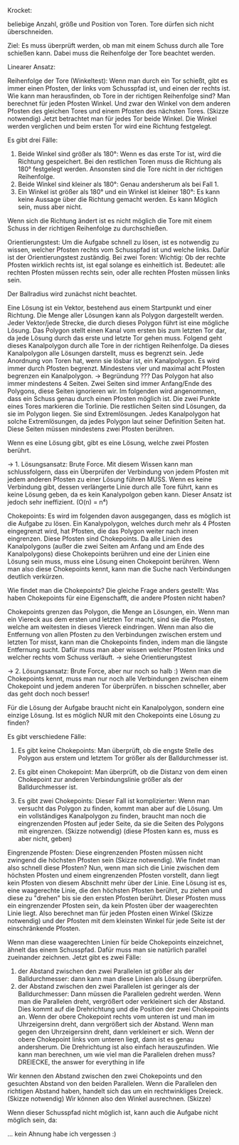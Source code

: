 Krocket:

beliebige Anzahl, größe und Position von Toren. Tore dürfen sich nicht überschneiden.

Ziel: Es muss überprüft werden, ob man mit einem Schuss durch alle Tore schießen kann. Dabei muss die Reihenfolge der Tore beachtet werden. 

Linearer Ansatz:

Reihenfolge der Tore (Winkeltest):
Wenn man durch ein Tor schießt, gibt es immer einen Pfosten, der links vom Schusspfad ist, und einen der rechts ist.
Wie kann man herausfinden, ob Tore in der richtigen Reihenfolge sind?
Man berechnet für jeden Pfosten Winkel. Und zwar den Winkel von dem anderen Pfosten des gleichen Tores und einem Pfosten des nächsten Tores. (Skizze notwendig)
Jetzt betrachtet man für jedes Tor beide Winkel. Die Winkel werden verglichen und beim ersten Tor wird eine Richtung festgelegt.

Es gibt drei Fälle:
1. Beide Winkel sind größer als 180°: Wenn es das erste Tor ist, wird die Richtung gespeichert. Bei den restlichen Toren muss die Richtung als 180° festgelegt werden. Ansonsten sind die Tore nicht in der richtigen Reihenfolge.
2. Beide Winkel sind kleiner als 180°: Genau andersherum als bei Fall 1.
3. Ein Winkel ist größer als 180° und ein Winkel ist kleiner 180°: Es kann keine Aussage über die Richtung gemacht werden. Es kann Möglich sein, muss aber nicht.

Wenn sich die Richtung ändert ist es nicht möglich die Tore mit einem Schuss in der richtigen Reihenfolge zu durchschießen.

Orientierungstest:
Um die Aufgabe schnell zu lösen, ist es notwendig zu wissen, welcher Pfosten rechts vom Schusspfad ist und welche links. Dafür ist der Orientierungstest zuständig.
Bei zwei Toren:
Wichtig: Ob der rechte Pfosten wirklich rechts ist, ist egal solange es einheitlich ist. Bedeutet: alle rechten Pfosten müssen rechts sein, oder alle rechten Pfosten müssen links sein.






Der Ballradius wird zunächst nicht beachtet.


Eine Lösung ist ein Vektor, bestehend aus einem Startpunkt und einer Richtung. Die Menge aller Lösungen kann als Polygon dargestellt werden. 
Jeder Vektor/jede Strecke, die durch dieses Polygon führt ist eine mögliche Lösung. 
Das Polygon stellt einen Kanal vom ersten bis zum letzten Tor dar, da jede Lösung durch das erste und letzte Tor gehen muss. 
Folgend geht dieses Kanalpolygon durch alle Tore in der richtigen Reihenfolge. 
Da dieses Kanalpolygon alle Lösungen darstellt, muss es begrenzt sein. Jede Anordnung von Toren hat, wenn sie lösbar ist, ein Kanalpolygon.
Es wird immer durch Pfosten begrenzt. Mindestens vier und maximal acht Pfosten begrenzen ein Kanalpolygon. -> Begründung ???
Das Polygon hat also immer mindestens 4 Seiten. Zwei Seiten sind immer Anfang/Ende des Polygons, diese Seiten ignorieren wir.
Im folgenden wird angenommen, dass ein Schuss genau durch einen Pfosten möglich ist. Die zwei Punkte eines Tores markieren die Torlinie.
Die restlichen Seiten sind Lösungen, da sie im Polygon liegen. Sie sind Extremlösungen. 
Jedes Kanalpolygon hat solche Extremlösungen, da jedes Polygon laut seiner Definition Seiten hat. Diese Seiten müssen mindestens zwei Pfosten berühren.

Wenn es eine Lösung gibt, gibt es eine Lösung, welche zwei Pfosten berührt.

-> 1. Lösungsansatz: Brute Force.
Mit diesem Wissen kann man schlussfolgern, dass ein Überprüfen der Verbindung von jedem Pfosten mit jedem anderen Pfosten zu einer Lösung führen MUSS.
Wenn es keine Verbindung gibt, dessen verlängerte Linie durch alle Tore führt, kann es keine Lösung geben, da es kein Kanalypolgon geben kann.
Dieser Ansatz ist jedoch sehr ineffizient. (O(n) = n⁴)


Chokepoints:
Es wird im folgenden davon ausgegangen, dass es möglich ist die Aufgabe zu lösen.
Ein Kanalypolygon, welches durch mehr als 4 Pfosten eingegrenzt wird, hat Pfosten, die das Polygon weiter nach innen eingrenzen. Diese Pfosten sind Chokepoints.
Da alle Linien des Kanalpolygons (außer die zwei Seiten am Anfang und am Ende des Kanalpolygons) diese Chokepoints berühren und eine der Linien eine Lösung sein muss, muss eine Lösung einen Chokepoint berühren. Wenn man also diese Chokepoints kennt, kann man die Suche nach Verbindungen deutlich verkürzen.

Wie findet man die Chokepoints?
Die gleiche Frage anders gestellt: Was haben Chokepoints für eine Eigenschafft, die andere Pfosten nicht haben?

Chokepoints grenzen das Polygon, die Menge an Lösungen, ein. Wenn man ein Viereck aus dem ersten und letzten Tor macht, sind sie die Pfosten, welche am weitesten in dieses Viereck eindringen. Wenn man also die Entfernung von allen Pfosten zu den Verbindungen zwischen erstem und letzten Tor misst, kann man die Chokepoints finden, indem man die längste Entfernung sucht. 
Dafür muss man aber wissen welcher Pfosten links und welcher rechts vom Schuss verläuft. -> siehe Orientierungstest

-> 2. Lösungsansatz: Brute Force, aber nur noch so halb :)
Wenn man die Chokepoints kennt, muss man nur noch alle Verbindungen zwischen einem Chokepoint und jedem anderen Tor überprüfen.
n bisschen schneller, aber das geht doch noch besser!


Für die Lösung der Aufgabe braucht nicht ein Kanalpolygon, sondern eine einzige Lösung.
Ist es möglich NUR mit den Chokepoints eine Lösung zu finden?

Es gibt verschiedene Fälle:
1. Es gibt keine Chokepoints: Man überprüft, ob die engste Stelle des Polygon aus erstem und letztem Tor größer als der Balldurchmesser ist.
2. Es gibt einen Chokepoint: Man überprüft, ob die Distanz von dem einen Chokepoint zur anderen Verbindungslinie größer als der Balldurchmesser ist.

3. Es gibt zwei Chokepoints:
Dieser Fall ist komplizierter:
Wenn man versucht das Polygon zu finden, kommt man aber auf die Lösung.
Um ein vollständiges Kanalpolygon zu finden, braucht man noch die eingrenzenden Pfosten auf jeder Seite, da sie die Seiten des Polygons mit eingrenzen. (Skizze notwendig) (diese Pfosten kann es, muss es aber nicht, geben)

Eingrenzende Pfosten:
Diese eingrenzenden Pfosten müssen nicht zwingend die höchsten Pfosten sein (Skizze notwendig). Wie findet man also schnell diese Pfosten?
Nun, wenn man sich die Linie zwischen dem höchsten Pfosten und einem eingrenzenden Pfosten vorstellt, dann liegt kein Pfosten von diesem Abschnitt mehr über der Linie. 
Eine Lösung ist es, eine waagerechte Linie, die den höchsten Pfosten berührt, zu ziehen und diese zu "drehen" bis sie den ersten Pfosten berührt. Dieser Pfosten muss ein eingrenzender Pfosten sein, da kein Pfosten über der waagerechten Linie liegt.
Also berechnet man für jeden Pfosten einen Winkel (Skizze notwendig) und der Pfosten mit dem kleinsten Winkel für jede Seite ist der einschränkende Pfosten.

Wenn man diese waagerechten Linien für beide Chokepoints einzeichnet, ähnelt das einem Schusspfad. Dafür muss man sie natürlich parallel zueinander zeichnen.
Jetzt gibt es zwei Fälle:
1. der Abstand zwischen den zwei Parallelen ist größer als der Balldurchmesser: dann kann man diese Linien als Lösung überprüfen.
2. der Abstand zwischen den zwei Parallelen ist geringer als der Balldurchmesser: Dann müssen die Parallelen gedreht werden.
Wenn man die Parallelen dreht, vergrößert oder verkleinert sich der Abstand. Dies kommt auf die Drehrichtung und die Position der zwei Chokepoints an.
Wenn der obere Chokepoint rechts vom unteren ist und man im Uhrzeigersinn dreht, dann vergrößert sich der Abstand. Wenn man gegen den Uhrzeigersinn dreht, dann verkleinert er sich. Wenn der obere Chokepoint links vom unteren liegt, dann ist es genau andersherum.
Die Drehrichtung ist  also einfach herauszufinden.
Wie kann man berechnen, um wie viel man die Parallelen drehen muss?
DREIECKE, the answer for everything in life

Wir kennen den Abstand zwischen den zwei Chokepoints und den gesuchten Abstand von den beiden Parallelen. Wenn die Parallelen den richtigen Abstand haben, handelt sich das um ein rechtwinkliges Dreieck. (Skizze notwendig)
Wir können also den Winkel ausrechnen. (Skizze)

Wenn dieser Schusspfad nicht möglich ist, kann auch die Aufgabe nicht möglich sein, da:

... kein Ahnung habe ich vergessen :)
















